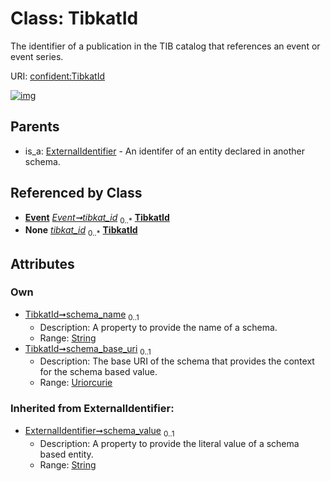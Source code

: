 
# Class: TibkatId


The identifier of a publication in the TIB catalog that references an event or event series.

URI: [confident:TibkatId](https://raw.githubusercontent.com/TIBHannover/ConfIDent_schema/main/src/linkml/confident_schema.yaml#TibkatId)


[![img](https://yuml.me/diagram/nofunky;dir:TB/class/[Event]++-%20tibkat_id%200..*>[TibkatId&#124;schema_name:string%20%3F;schema_base_uri:uriorcurie%20%3F;schema_value(i):string%20%3F],[Event]++-%20tibkat_id(i)%200..*>[TibkatId],[ExternalIdentifier]^-[TibkatId],[ExternalIdentifier],[Event])](https://yuml.me/diagram/nofunky;dir:TB/class/[Event]++-%20tibkat_id%200..*>[TibkatId&#124;schema_name:string%20%3F;schema_base_uri:uriorcurie%20%3F;schema_value(i):string%20%3F],[Event]++-%20tibkat_id(i)%200..*>[TibkatId],[ExternalIdentifier]^-[TibkatId],[ExternalIdentifier],[Event])

## Parents

 *  is_a: [ExternalIdentifier](ExternalIdentifier.md) - An identifer of an entity declared in another schema.

## Referenced by Class

 *  **[Event](Event.md)** *[Event➞tibkat_id](Event_tibkat_id.md)*  <sub>0..\*</sub>  **[TibkatId](TibkatId.md)**
 *  **None** *[tibkat_id](tibkat_id.md)*  <sub>0..\*</sub>  **[TibkatId](TibkatId.md)**

## Attributes


### Own

 * [TibkatId➞schema_name](TibkatId_schema_name.md)  <sub>0..1</sub>
     * Description: A property to provide the name of a schema.
     * Range: [String](types/String.md)
 * [TibkatId➞schema_base_uri](TibkatId_schema_base_uri.md)  <sub>0..1</sub>
     * Description: The base URI of the schema that provides the context for the schema based value.
     * Range: [Uriorcurie](types/Uriorcurie.md)

### Inherited from ExternalIdentifier:

 * [ExternalIdentifier➞schema_value](ExternalIdentifier_schema_value.md)  <sub>0..1</sub>
     * Description: A property to provide the literal value of a schema based entity.
     * Range: [String](types/String.md)
